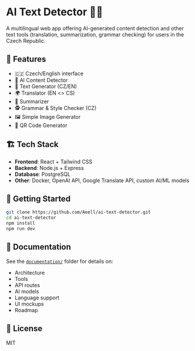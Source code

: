 # AI Text Detector 🧠📄

A multilingual web app offering AI-generated content detection and other text tools (translation, summarization, grammar checking) for users in the Czech Republic.

## 🔧 Features

- 🇨🇿 Czech/English interface
- 🤖 AI Content Detector
- 📝 Text Generator (CZ/EN)
- 🌍 Translator (EN <> CS)
- 📰 Summarizer
- 🕵️ Grammar & Style Checker (CZ)
- 🖼️ Simple Image Generator
- 🔲 QR Code Generator

## 🏗️ Tech Stack

- **Frontend**: React + Tailwind CSS
- **Backend**: Node.js + Express
- **Database**: PostgreSQL
- **Other**: Docker, OpenAI API, Google Translate API, custom AI/ML models

## 🚀 Getting Started

```bash
git clone https://github.com/Aeell/ai-text-detector.git
cd ai-text-detector
npm install
npm run dev
```

## 📁 Documentation

See the [`documentation/`](./documentation) folder for details on:
- Architecture
- Tools
- API routes
- AI models
- Language support
- UI mockups
- Roadmap

## 📜 License

MIT
